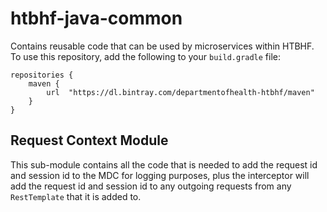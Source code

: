 # htbhf-java-common
Contains reusable code that can be used by microservices within HTBHF. To use this repository, add
the following to your `build.gradle` file:
```
repositories {
    maven {
        url  "https://dl.bintray.com/departmentofhealth-htbhf/maven" 
    }
}
```

## Request Context Module
This sub-module contains all the code that is needed to add the request id and session id
to the MDC for logging purposes, plus the interceptor will add the request id and session id
to any outgoing requests from any `RestTemplate` that it is added to.
